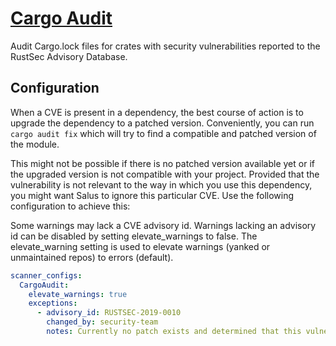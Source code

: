 # [Cargo Audit](https://github.com/RustSec/cargo-audit)

Audit Cargo.lock files for crates with security vulnerabilities reported to the RustSec Advisory Database.

## Configuration

When a CVE is present in a dependency, the best course of action is to upgrade the dependency to a patched version. Conveniently, you can run `cargo audit fix` which will try to find a compatible and patched version of the module.

This might not be possible if there is no patched version available yet or if the upgraded version is not compatible with your project. Provided that the vulnerability is not relevant to the way in which you use this dependency, you might want Salus to ignore this particular CVE. Use the following configuration to achieve this:

Some warnings may lack a CVE advisory id.  Warnings lacking an advisory id can be disabled by setting elevate_warnings to false.  The elevate_warning setting is used to elevate warnings (yanked or unmaintained repos) to errors (default).
```yaml
scanner_configs:
  CargoAudit:
    elevate_warnings: true
    exceptions:
      - advisory_id: RUSTSEC-2019-0010
        changed_by: security-team
        notes: Currently no patch exists and determined that this vulnerability is not exploitable.
```